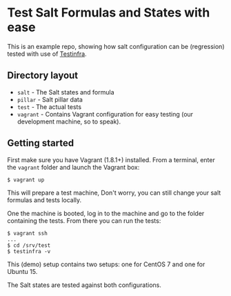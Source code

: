 # Test Salt Formulas and States with ease

This is an example repo, showing how salt configuration can be (regression) tested with use of [Testinfra](http://testinfra.readthedocs.org/).

## Directory layout

 - `salt` - The Salt states and formula
 - `pillar` - Salt pillar data
 - `test` - The actual tests
 - `vagrant` - Contains Vagrant configuration for easy testing (our development machine, so to speak).

## Getting started
 
First make sure you have Vagrant (1.8.1+) installed. From a terminal, enter the `vagrant` folder and launch the Vagrant box:

    $ vagrant up
    
This will prepare a test machine, Don't worry, you can still change your salt formulas and tests locally.

One the machine is booted, log in to the machine and go to the folder containing the tests. From there you can run the tests:

    $ vagrant ssh
    ...
    $ cd /srv/test
    $ testinfra -v
    
This (demo) setup contains two setups: one for CentOS 7 and one for Ubuntu 15.

The Salt states are tested against both configurations.



    
